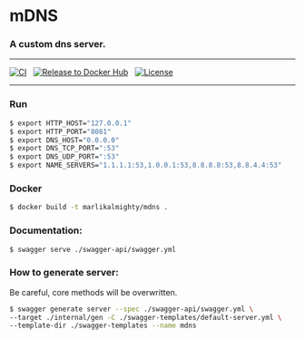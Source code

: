 # mDNS

### A custom dns server.

***

[![CI](https://github.com/MarlikAlmighty/mdns/actions/workflows/ci.yml/badge.svg?branch=master)](https://github.com/MarlikAlmighty/mdns/actions/workflows/ci.yml) &nbsp;
[![Release to Docker Hub](https://github.com/MarlikAlmighty/mdns/actions/workflows/cd.yml/badge.svg?branch=master)](https://github.com/MarlikAlmighty/mdns/actions/workflows/cd.yml) &nbsp;
[![License](https://img.shields.io/badge/License-MIT%201.0-orange.svg)](https://github.com/MarlikAlmighty/mdns/blob/master/LICENSE) &nbsp; 

***

### Run
```sh
$ export HTTP_HOST="127.0.0.1"
$ export HTTP_PORT="8081"
$ export DNS_HOST="0.0.0.0"
$ export DNS_TCP_PORT=":53"
$ export DNS_UDP_PORT=":53"
$ export NAME_SERVERS="1.1.1.1:53,1.0.0.1:53,8.8.8.8:53,8.8.4.4:53"
```

### Docker
```sh
$ docker build -t marlikalmighty/mdns .
```

### Documentation: 
```sh
$ swagger serve ./swagger-api/swagger.yml
```

### How to generate server:
 Be careful, core methods will be overwritten.
```sh
$ swagger generate server --spec ./swagger-api/swagger.yml \ 
--target ./internal/gen -C ./swagger-templates/default-server.yml \
--template-dir ./swagger-templates --name mdns
```